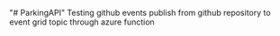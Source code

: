 "# ParkingAPI" 
Testing github events publish from github repository to event grid topic through azure function
